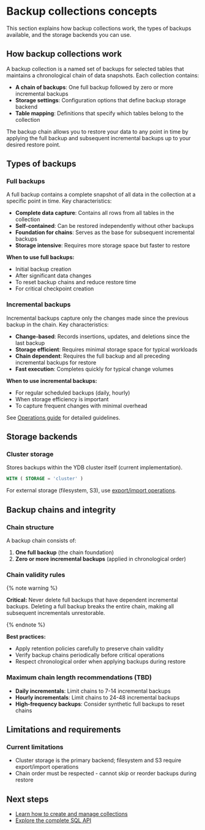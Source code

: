 # Backup collections concepts

This section explains how backup collections work, the types of backups available, and the storage backends you can use.

## How backup collections work

A backup collection is a named set of backups for selected tables that maintains a chronological chain of data snapshots. Each collection contains:

- **A chain of backups**: One full backup followed by zero or more incremental backups
- **Storage settings**: Configuration options that define backup storage backend
- **Table mapping**: Definitions that specify which tables belong to the collection

The backup chain allows you to restore your data to any point in time by applying the full backup and subsequent incremental backups up to your desired restore point.

## Types of backups

### Full backups

A full backup contains a complete snapshot of all data in the collection at a specific point in time. Key characteristics:

- **Complete data capture**: Contains all rows from all tables in the collection
- **Self-contained**: Can be restored independently without other backups
- **Foundation for chains**: Serves as the base for subsequent incremental backups
- **Storage intensive**: Requires more storage space but faster to restore

**When to use full backups:**

- Initial backup creation
- After significant data changes
- To reset backup chains and reduce restore time
- For critical checkpoint creation

### Incremental backups

Incremental backups capture only the changes made since the previous backup in the chain. Key characteristics:

- **Change-based**: Records insertions, updates, and deletions since the last backup
- **Storage efficient**: Requires minimal storage space for typical workloads
- **Chain dependent**: Requires the full backup and all preceding incremental backups for restore
- **Fast execution**: Completes quickly for typical change volumes

**When to use incremental backups:**

- For regular scheduled backups (daily, hourly)
- When storage efficiency is important
- To capture frequent changes with minimal overhead

See [Operations guide](operations.md#taking-backups) for detailed guidelines.

## Storage backends

### Cluster storage

Stores backups within the YDB cluster itself (current implementation).

```sql
WITH ( STORAGE = 'cluster' )
```

For external storage (filesystem, S3), use [export/import operations](operations.md#restore-operations).

## Backup chains and integrity

### Chain structure

A backup chain consists of:

1. **One full backup** (the chain foundation)
2. **Zero or more incremental backups** (applied in chronological order)

### Chain validity rules

{% note warning %}

**Critical:** Never delete full backups that have dependent incremental backups. Deleting a full backup breaks the entire chain, making all subsequent incrementals unrestorable.

{% endnote %}

**Best practices:**

- Apply retention policies carefully to preserve chain validity
- Verify backup chains periodically before critical operations
- Respect chronological order when applying backups during restore

### Maximum chain length recommendations (TBD)

- **Daily incrementals**: Limit chains to 7-14 incremental backups
- **Hourly incrementals**: Limit chains to 24-48 incremental backups
- **High-frequency backups**: Consider synthetic full backups to reset chains

## Limitations and requirements

### Current limitations

- Cluster storage is the primary backend; filesystem and S3 require export/import operations
- Chain order must be respected - cannot skip or reorder backups during restore

## Next steps

- [Learn how to create and manage collections](operations.md)
- [Explore the complete SQL API](sql-api.md)
